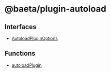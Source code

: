 # @baeta/plugin-autoload

## Interfaces

- [AutoloadPluginOptions](interfaces/AutoloadPluginOptions.md)

## Functions

- [autoloadPlugin](functions/autoloadPlugin.md)
